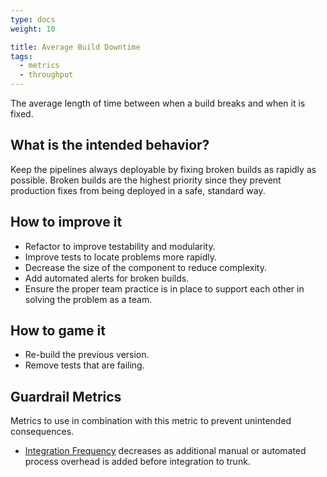 ```yaml
---
type: docs
weight: 10

title: Average Build Downtime
tags:
  - metrics
  - throughput
---
```


The average length of time between when a build breaks and when it is fixed.

## What is the intended behavior?

Keep the pipelines always deployable by fixing broken builds as rapidly as possible. Broken builds are the highest priority since
they prevent production fixes from being deployed in a safe, standard way.

## How to improve it

- Refactor to improve testability and modularity.
- Improve tests to locate problems more rapidly.
- Decrease the size of the component to reduce complexity.
- Add automated alerts for broken builds.
- Ensure the proper team practice is in place to support each other in solving the problem as a team.

## How to game it

- Re-build the previous version.
- Remove tests that are failing.

## Guardrail Metrics

Metrics to use in combination with this metric to prevent unintended consequences.

- [Integration Frequency](../integration-frequency) decreases as additional manual or automated process overhead is
  added before integration to trunk.
